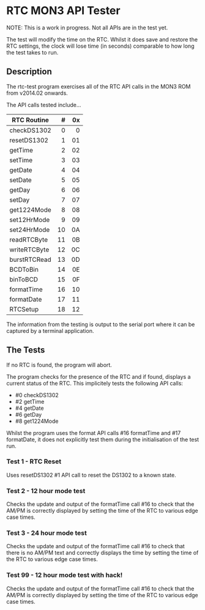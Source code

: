 # RTC MON3 API Tester

NOTE: This is a work in progress. Not all APIs are in the test yet.

The test will modify the time on the RTC. Whilst it does save and restore the RTC settings, the clock will lose time (in seconds) comparable to how long the test takes to run.

## Description
The rtc-test program exercises all of the RTC API calls in the MON3 ROM from v2014.02 onwards.

The API calls tested include...

|RTC Routine  |   #|  0x|
|-------------|---:|---:|
|checkDS1302  |   0|   0|
|resetDS1302  |   1|  01|
|getTime      |   2|  02|
|setTime      |   3|  03|
|getDate      |   4|  04|
|setDate      |   5|  05|
|getDay       |   6|  06|
|setDay       |   7|  07|
|get1224Mode  |   8|  08|
|set12HrMode  |   9|  09|
|set24HrMode  |  10|  0A|
|readRTCByte  |  11|  0B|
|writeRTCByte |  12|  0C|
|burstRTCRead |  13|  0D|
|BCDToBin     |  14|  0E|
|binToBCD     |  15|  0F|
|formatTime   |  16|  10|
|formatDate   |  17|  11|
|RTCSetup     |  18|  12|

The information from the testing is output to the serial port where it can be captured by a terminal application.

## The Tests
If no RTC is found, the program will abort.

The program checks for the presence of the RTC and if found, displays a current status of the RTC.
This implicitely tests the following API calls:
- #0 checkDS1302
- #2 getTime
- #4 getDate
- #6 getDay
- #8 get1224Mode

Whilst the program uses the format API calls #16 formatTime and #17 formatDate, it does not explicitly test them during the initialisation of the test run.

### Test 1 - RTC Reset
Uses resetDS1302 #1 API call to reset the DS1302 to a known state.

### Test 2 - 12 hour mode test
Checks the update and output of the formatTime call #16 to check that the AM/PM is correctly displayed by setting the time of the RTC to various edge case times.

### Test 3 - 24 hour mode test
Checks the update and output of the formatTime call #16 to check that there is no AM/PM text and correctly displays the time by setting the time of the RTC to various edge case times.

### Test 99 - 12 hour mode test with hack!
Checks the update and output of the formatTime call #16 to check that the AM/PM is correctly displayed by setting the time of the RTC to various edge case times.

